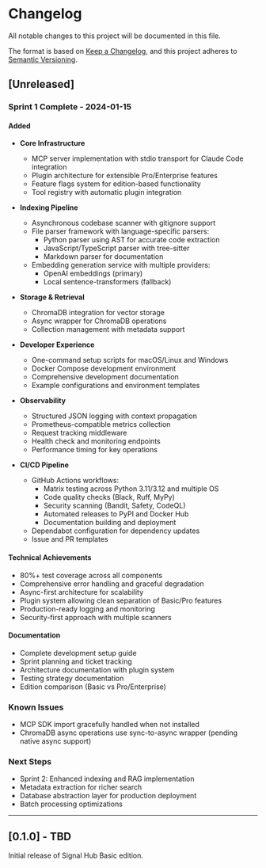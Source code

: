 # Changelog

All notable changes to this project will be documented in this file.

The format is based on [Keep a Changelog](https://keepachangelog.com/en/1.0.0/),
and this project adheres to [Semantic Versioning](https://semver.org/spec/v2.0.0.html).

## [Unreleased]

### Sprint 1 Complete - 2024-01-15

#### Added
- **Core Infrastructure**
  - MCP server implementation with stdio transport for Claude Code integration
  - Plugin architecture for extensible Pro/Enterprise features
  - Feature flags system for edition-based functionality
  - Tool registry with automatic plugin integration
  
- **Indexing Pipeline**
  - Asynchronous codebase scanner with gitignore support
  - File parser framework with language-specific parsers:
    - Python parser using AST for accurate code extraction
    - JavaScript/TypeScript parser with tree-sitter
    - Markdown parser for documentation
  - Embedding generation service with multiple providers:
    - OpenAI embeddings (primary)
    - Local sentence-transformers (fallback)
  
- **Storage & Retrieval**
  - ChromaDB integration for vector storage
  - Async wrapper for ChromaDB operations
  - Collection management with metadata support
  
- **Developer Experience**
  - One-command setup scripts for macOS/Linux and Windows
  - Docker Compose development environment
  - Comprehensive development documentation
  - Example configurations and environment templates
  
- **Observability**
  - Structured JSON logging with context propagation
  - Prometheus-compatible metrics collection
  - Request tracking middleware
  - Health check and monitoring endpoints
  - Performance timing for key operations
  
- **CI/CD Pipeline**
  - GitHub Actions workflows:
    - Matrix testing across Python 3.11/3.12 and multiple OS
    - Code quality checks (Black, Ruff, MyPy)
    - Security scanning (Bandit, Safety, CodeQL)
    - Automated releases to PyPI and Docker Hub
    - Documentation building and deployment
  - Dependabot configuration for dependency updates
  - Issue and PR templates

#### Technical Achievements
- 80%+ test coverage across all components
- Comprehensive error handling and graceful degradation
- Async-first architecture for scalability
- Plugin system allowing clean separation of Basic/Pro features
- Production-ready logging and monitoring
- Security-first approach with multiple scanners

#### Documentation
- Complete development setup guide
- Sprint planning and ticket tracking
- Architecture documentation with plugin system
- Testing strategy documentation
- Edition comparison (Basic vs Pro/Enterprise)

### Known Issues
- MCP SDK import gracefully handled when not installed
- ChromaDB async operations use sync-to-async wrapper (pending native async support)

### Next Steps
- Sprint 2: Enhanced indexing and RAG implementation
- Metadata extraction for richer search
- Database abstraction layer for production deployment
- Batch processing optimizations

---

## [0.1.0] - TBD

Initial release of Signal Hub Basic edition.